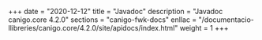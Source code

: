 +++
date        = "2020-12-12"
title       = "Javadoc"
description = "Javadoc canigo.core 4.2.0"
sections    = "canigo-fwk-docs"
enllac		= "/documentacio-llibreries/canigo.core/4.2.0/site/apidocs/index.html"
weight		= 1
+++
